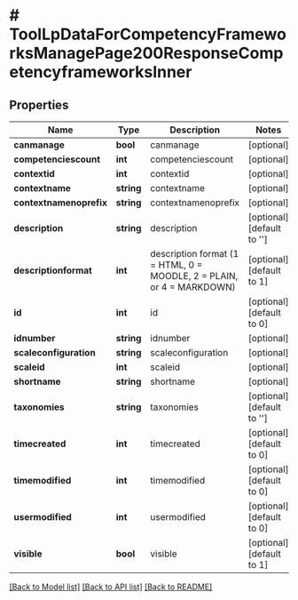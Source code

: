 # # ToolLpDataForCompetencyFrameworksManagePage200ResponseCompetencyframeworksInner

## Properties

Name | Type | Description | Notes
------------ | ------------- | ------------- | -------------
**canmanage** | **bool** | canmanage | [optional]
**competenciescount** | **int** | competenciescount | [optional]
**contextid** | **int** | contextid | [optional]
**contextname** | **string** | contextname | [optional]
**contextnamenoprefix** | **string** | contextnamenoprefix | [optional]
**description** | **string** | description | [optional] [default to '']
**descriptionformat** | **int** | description format (1 &#x3D; HTML, 0 &#x3D; MOODLE, 2 &#x3D; PLAIN, or 4 &#x3D; MARKDOWN) | [optional] [default to 1]
**id** | **int** | id | [optional] [default to 0]
**idnumber** | **string** | idnumber | [optional]
**scaleconfiguration** | **string** | scaleconfiguration | [optional]
**scaleid** | **int** | scaleid | [optional]
**shortname** | **string** | shortname | [optional]
**taxonomies** | **string** | taxonomies | [optional] [default to '']
**timecreated** | **int** | timecreated | [optional] [default to 0]
**timemodified** | **int** | timemodified | [optional] [default to 0]
**usermodified** | **int** | usermodified | [optional] [default to 0]
**visible** | **bool** | visible | [optional] [default to 1]

[[Back to Model list]](../../README.md#models) [[Back to API list]](../../README.md#endpoints) [[Back to README]](../../README.md)
